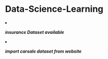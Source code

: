 # Data-Science-Learning
<li><i><b><p>insurance Dataset available</p></i></b></li>
<li><i><b><p>import carsale dataset from website</p></i></b></li>


